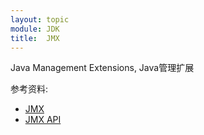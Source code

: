 ```yaml
---
layout: topic
module: JDK
title:  JMX
---
```


Java Management Extensions, Java管理扩展

参考资料:

* [JMX](http://docs.oracle.com/javase/8/docs/technotes/guides/jmx/)
* [JMX API](http://docs.oracle.com/javase/8/docs/technotes/guides/jmx/spec.html)
